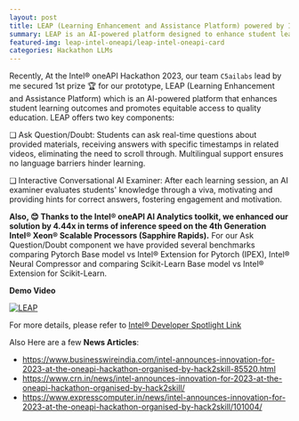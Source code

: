 ```yaml
---
layout: post
title: LEAP (Learning Enhancement and Assistance Platform) powered by Intel® oneAPI AI Analytics Toolkit
summary: LEAP is an AI-powered platform designed to enhance student learning outcomes and provide equitable access to quality education.
featured-img: leap-intel-oneapi/leap-intel-oneapi-card
categories: Hackathon LLMs
---
```


Recently, At the Intel® oneAPI Hackathon 2023, our team `C5ailabs` lead by me secured 1st prize 🏆  for our prototype, LEAP (Learning Enhancement and Assistance Platform) which is an AI-powered platform that enhances student learning outcomes and promotes equitable access to quality education. LEAP offers two key components:

❑ Ask Question/Doubt: Students can ask real-time questions about provided materials, receiving answers with specific timestamps in related videos, eliminating the need to scroll through. Multilingual support ensures no language barriers hinder learning.

❑ Interactive Conversational AI Examiner: After each learning session, an AI examiner evaluates students' knowledge through a viva, motivating and providing hints for correct answers, fostering engagement and motivation.

**Also, 😊 Thanks to the Intel® oneAPI AI Analytics toolkit, we enhanced our solution by 4.44x in terms of inference speed on the 4th Generation Intel® Xeon® Scalable Processors (Sapphire Rapids).** For our Ask Question/Doubt component we have provided several benchmarks comparing Pytorch Base model vs Intel® Extension for Pytorch (IPEX), 
Intel® Neural Compressor and comparing Scikit-Learn Base model vs Intel® Extension for Scikit-Learn.

**Demo Video** 

[![LEAP](https://img.youtube.com/vi/CXkR5tklZm0/0.jpg)](https://www.youtube.com/watch?v=CXkR5tklZm0)

For more details, please refer to [Intel® Developer Spotlight Link](https://community.intel.com/t5/Blogs/Tech-Innovation/Artificial-Intelligence-AI/Building-an-Online-Learning-Platform-using-Intel-AI-Analytics/post/1512256) 

Also Here are a few **News Articles**:

- https://www.businesswireindia.com/intel-announces-innovation-for-2023-at-the-oneapi-hackathon-organised-by-hack2skill-85520.html
- https://www.crn.in/news/intel-announces-innovation-for-2023-at-the-oneapi-hackathon-organised-by-hack2skill/
- https://www.expresscomputer.in/news/intel-announces-innovation-for-2023-at-the-oneapi-hackathon-organised-by-hack2skill/101004/
